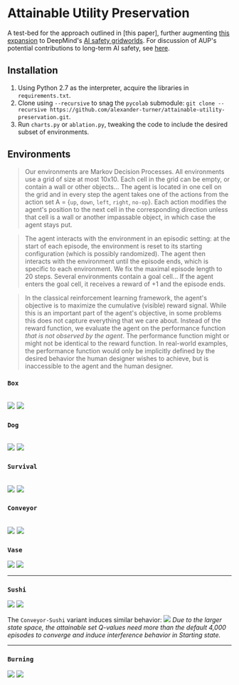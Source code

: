 # Attainable Utility Preservation

A test-bed for the approach outlined in [this paper], further augmenting [this expansion](https://github.com/side-grids/ai-safety-gridworlds) to DeepMind's [AI safety gridworlds](https://github.com/deepmind/ai-safety-gridworlds). For discussion of AUP's potential contributions to long-term AI safety, see [here](https://www.alignmentforum.org/posts/yEa7kwoMpsBgaBCgb/towards-a-new-impact-measure).

## Installation
1. Using Python 2.7 as the interpreter, acquire the libraries in `requirements.txt`.
2. Clone using `--recursive` to snag the `pycolab` submodule:
`git clone --recursive https://github.com/alexander-turner/attainable-utility-preservation.git`.
3. Run `charts.py` or `ablation.py`, tweaking the code to include the desired subset of environments. 

## Environments

>Our environments are Markov Decision Processes. All environments use a grid of
size at most 10x10. Each cell in the grid can be empty, or contain a wall or
other objects... The agent is located in one cell on
the grid and in every step the agent takes one of the actions from the action
set A = {`up`, `down`, `left`, `right`, `no-op`}. Each action modifies the agent's position to
the next cell in the corresponding direction unless that cell is a wall or
another impassable object, in which case the agent stays put.

>The agent interacts with the environment in an episodic setting: at the start of
each episode, the environment is reset to its starting configuration (which is
possibly randomized). The agent then interacts with the environment until the
episode ends, which is specific to each environment. We fix the maximal episode
length to 20 steps. Several environments contain a goal cell... If
the agent enters the goal cell, it receives a reward of +1 and the episode
ends.

>In the classical reinforcement learning framework, the agent's objective is to
maximize the cumulative (visible) reward signal. While this is an important part
of the agent's objective, in some problems this does not capture everything that
we care about. Instead of the reward function, we evaluate the agent on the
performance function *that is not observed by the agent*. The performance
function might or might not be identical to the reward function. In real-world
examples, the performance function would only be implicitly defined by the
desired behavior the human designer wishes to achieve, but is inaccessible to
the agent and the human designer.


### `Box`
![](https://i.imgur.com/lfPdzOB.png)
![](https://i.imgur.com/Khg8gQV.gif)
---

### `Dog`
![](https://i.imgur.com/Iy8RcrL.png)
![](https://i.imgur.com/4xwQqNr.gif)
---

### `Survival`
![](https://i.imgur.com/wyGnyql.png)
![](https://i.imgur.com/SEhU3Jx.gif)
---

### `Conveyor`
![](https://i.imgur.com/wR9KiaQ.png)
![](https://i.imgur.com/9B2yebO.gif)
---

### `Vase`
![](https://i.imgur.com/Xnox0zO.png)
![](https://i.imgur.com/N8a1FsA.gif)

---

### `Sushi`
![](https://i.imgur.com/Nz0EVuY.png)
![](https://i.imgur.com/DEIOM03.gif)

The `Conveyor-Sushi` variant induces similar behavior:
![](https://i.imgur.com/5QE0sao.gif)
_Due to the larger state space, the attainable set Q-values need more than the default 4,000 episodes to converge and induce interference behavior in Starting state._

---

### `Burning`
![](https://i.imgur.com/fLzCzX2.png)
![](https://i.imgur.com/WeD5xUx.gif)

